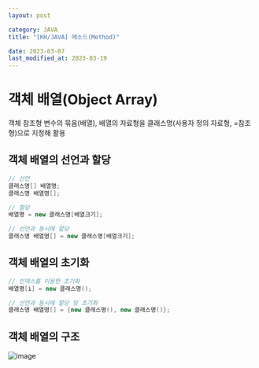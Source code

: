 ```yaml
---
layout: post

category: JAVA
title: "[KH/JAVA] 메소드(Method)"

date: 2023-03-07
last_modified_at: 2023-03-19
---
```


# 객체 배열(Object Array)
객체 참조형 변수의 묶음(배열), 배열의 자료형을 클래스명(사용자 정의 자료형, =참조형)으로 지정해 활용

## 객체 배열의 선언과 할당

```java
// 선언
클래스명[] 배열명;
클래스명 배열명[];

// 할당
배열명 = new 클래스명[배열크기];

// 선언과 동시에 할당
클래스명 배열명[] = new 클래스명[배열크기];
```

## 객체 배열의 초기화

```java
// 인덱스를 이용한 초기화
배열명[i] = new 클래스명();

// 선언과 동시에 할당 및 초기화
클래스명 배열명[] = {new 클래스명(), new 클래스명()};
```

## 객체 배열의 구조

![image](https://user-images.githubusercontent.com/121299334/226176118-b7053cf2-30de-4052-8aad-dbdea12fbe3e.png)
